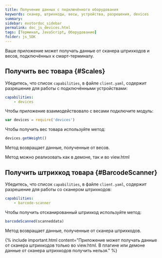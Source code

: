 ```yaml
---
title: Получение данных с подключённого оборудования
keywords: сканер, штрихкоды, весы, устройства, разрешения, devices
summary:
sidebar: evotordoc_sidebar
permalink: doc_js_devices.html
tags: [Терминал, JavaScript, Оборудование]
folder: js_SDK
---
```


Ваше приложение может получать данные от сканера штрихкодов и весов, подключённых к смарт-терминалу.

## Получить вес товара {#Scales}

Убедитесь, что список `capabilities`, в файле `client.yaml`, содержит разрешение для работы с подключёнными устройствами:

```yaml
capabilities:
    - devices
```

Чтобы приложение взаимодействовало с весами подключите модуль:

```javascript
var devices = require('devices')
```

Чтобы получить вес товара используйте метод:

```javascript
devices.getWeight()
```

Метод возвращает данные, полученные от весов.

Метод можно реализовать как в демоне, так и во view.html

## Получить штрихкод товара {#BarcodeScanner}

Убедитесь, что список `capabilities`, в файле `client.yaml`, содержит разрешение для работы со сканером штрихкодов:

```yaml
capabilities:
    - barcode-scanner
```

Чтобы получить отсканированный штрихкод используйте метод:

```javascript
barcodeScanned(scanneddata)
```

Метод возвращает данные, полученные от сканера штрихкодов.

{% include important.html content="Приложение может получать данные от сканера штрихкодов только во view.html. В плагине или демоне данные от сканера штрихкодов получить нельзя." %}
